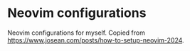 # Neovim configurations

Neovim configurations for myself. Copied from https://www.josean.com/posts/how-to-setup-neovim-2024.
